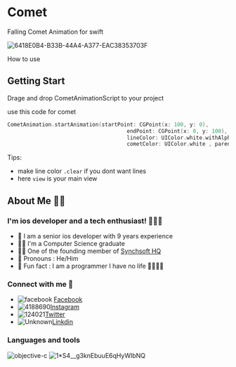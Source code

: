 # Comet

Falling Comet Animation for swift 


![6418E0B4-B33B-44A4-A377-EAC38353703F](https://user-images.githubusercontent.com/17967553/150632175-5d838212-53a4-4bae-8f6a-5996961cf775.GIF)


How to use
## Getting Start
Drage and drop CometAnimationScript to your project 

use this code for comet 

```swift
CometAnimation.startAnimation(startPoint: CGPoint(x: 100, y: 0),
                                      endPoint: CGPoint(x: 0, y: 100),
                                      lineColor: UIColor.white.withAlphaComponent(0.2),
                                      cometColor: UIColor.white , parentLayer: view.layer)
```

Tips:
- make line color ```.clear``` if you dont want lines 
- here ```view``` is your main view 

## About Me 🙇🏻
### I'm ios developer and a tech enthusiast! 👨🏻‍💻
- 💁 I am a senior ios developer with 9 years experience 
- 🧑‍🎓 I'm a Computer Science graduate 
- 👨‍🍳 One of the founding member of [Synchsoft HQ](https://synchsofthq.com)
- 👦 Pronouns : He/Him
- 🤩 Fun fact : I am a programmer I have no life 🤣🤣🤣🤣

### Connect with me 🤝
- ![facebook](https://user-images.githubusercontent.com/17967553/150634248-83017cda-2ab5-4bbe-8768-43057b4661e9.png) [Facebook](https://www.facebook.com/saurabhanandsri)
- ![4188690](https://user-images.githubusercontent.com/17967553/150634417-0d7bcfe4-a4a1-4391-b11f-a3b0a88b8f17.png)[Instagram](https://www.instagram.com/ios.swiftdev/)
- ![124021](https://user-images.githubusercontent.com/17967553/150634452-a059f809-ce4c-4a14-9b80-9dad4f07aaac.png)[Twitter](https://twitter.com/saurabhanandsri)
- ![Unknown](https://user-images.githubusercontent.com/17967553/150634491-92ded083-9666-4c2e-b4dd-dc24c6add6d3.png)[Linkdin](www.linkedin.com/in/saurabhanandsri)

### Languages and tools
![objective-c](https://user-images.githubusercontent.com/17967553/150634772-8d2039e5-74b1-4824-ae01-6a0609a8baa0.png)
![1*S4__g3knEbuuE6qHyWIbNQ](https://user-images.githubusercontent.com/17967553/150634864-cdd49dab-f93c-4b95-860e-65c975a8fc47.png)


